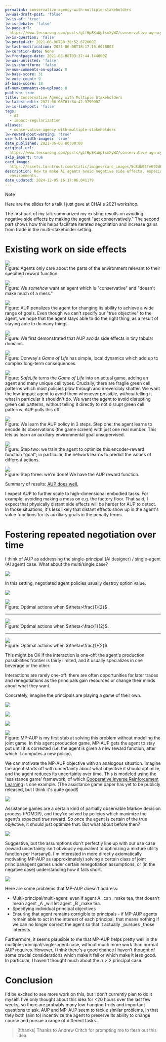 ```yaml
---
permalink: conservative-agency-with-multiple-stakeholders
lw-was-draft-post: 'false'
lw-is-af: 'true'
lw-is-debate: 'false'
lw-page-url: 
  https://www.lesswrong.com/posts/gLfHp8XaWpfsmXyWZ/conservative-agency-with-multiple-stakeholders
lw-is-question: 'false'
lw-posted-at: 2021-06-08T00:30:52.672000Z
lw-last-modification: 2021-06-08T18:17:16.607000Z
lw-curation-date: None
lw-frontpage-date: 2021-06-08T03:37:44.144000Z
lw-was-unlisted: 'false'
lw-is-shortform: 'false'
lw-num-comments-on-upload: 0
lw-base-score: 31
lw-vote-count: 9
af-base-score: 18
af-num-comments-on-upload: 0
publish: true
title: Conservative Agency with Multiple Stakeholders
lw-latest-edit: 2021-06-08T01:34:42.979000Z
lw-is-linkpost: 'false'
tags:
  - AI
  - impact-regularization
aliases:
  - conservative-agency-with-multiple-stakeholders
lw-reward-post-warning: 'true'
use-full-width-images: 'true'
date_published: 2021-06-08 00:00:00
original_url: 
  https://www.lesswrong.com/posts/gLfHp8XaWpfsmXyWZ/conservative-agency-with-multiple-stakeholders
skip_import: true
card_image: 
  https://assets.turntrout.com/static/images/card_images/5d8db03fe692d0a310f42ec0c249a6b2be892ea6e84ec762.png
description: How to make AI agents avoid negative side effects, especially in multi-stakeholder
  environments.
date_updated: 2024-12-05 16:17:06.041179
---
```







> [!note]
> Here are the slides for a talk I just gave at CHAI's 2021 workshop.

The first part of my talk summarized my existing results on avoiding negative side effects by making the agent "act conservatively." The second part shows how this helps facilitate iterated negotiation and increase gains from trade in the multi-stakeholder setting.

# Existing work on side effects

![](https://assets.turntrout.com/static/images/posts/5d8db03fe692d0a310f42ec0c249a6b2be892ea6e84ec762.avif)
<br/>Figure: Agents only care about the parts of the environment relevant to their specified reward function.

![](https://assets.turntrout.com/static/images/posts/11973d84ffe3b4c8b56ebfe90261e336e126ad93cdda39a5.avif)
<br/>Figure: We _somehow_ want an agent which is "conservative" and "doesn't make much of a mess."

![](https://assets.turntrout.com/static/images/posts/19247989a8c519fbc27fc9d100129444d4ca2f86968a9a8b.avif)
<br/>Figure: AUP penalizes the agent for changing its ability to achieve a wide range of goals. Even though we can't specify our "true objective" to the agent, we hope that the agent stays able to do the right thing, as a result of staying able to do many things.

![](https://assets.turntrout.com/static/images/posts/27b61d7c2b20d763836e0f4205fc5cb0b043d8c999d9513b.avif)
<br/>Figure: We first demonstrated that AUP avoids side effects in tiny tabular domains.

![](https://assets.turntrout.com/static/images/posts/2b563e34fa6fa1f80fcf5992515e3911668f03e0297e547b.avif)
<br/>Figure: Conway's _Game of Life_ has simple, local dynamics which add up to complex long-term consequences.

![](https://assets.turntrout.com/static/images/posts/bc36232e143377cc3fb23ec0eaf31d162c17fa41698f8356.avif)
<br/>Figure: _SafeLife_ turns the _Game of Life_ into an actual game, adding an agent and many unique cell types. Crucially, there are fragile green cell patterns which most policies plow through and irreversibly shatter. We want the low-impact agent to avoid them whenever possible, _without_ telling it what in particular it shouldn't do. We want the agent to avoid disrupting green cell patterns, without telling it directly to not disrupt green cell patterns. AUP pulls this off.

![](https://assets.turntrout.com/static/images/posts/ec7027afd67e6d8d0d76cdf6f6f0ce4f1ca66561460c376e.avif)
<br/>Figure: We learn the AUP policy in 3 steps. Step one: the agent learns to encode its observations (the game screen) with just one real number. This lets us learn an auxiliary environmental goal unsupervised.

![](https://assets.turntrout.com/static/images/posts/8e06d19568bf8cf2aa3f1ae7cb68237f739e7e8526d16e69.avif)
<br/>Figure: Step two: we train the agent to optimize this encoder-reward function "goal"; in particular, the network learns to predict the values of different actions.

![](https://assets.turntrout.com/static/images/posts/ceedff3b01f8e4dd70c483030f9855e623643aa85c40b226.avif)
<br/>Figure: Step three: we're done! We have the AUP reward function.

Summary of results: [AUP does well.](https://avoiding-side-effects.github.io/)

I expect AUP to further scale to high-dimensional embodied tasks. For example, avoiding making a mess on e.g. the factory floor. That said, I expect that physically distant side effects will be harder for AUP to detect. In those situations, it's less likely that distant effects show up in the agent's value functions for its auxiliary goals in the penalty terms.

# Fostering repeated negotiation over time

I think of AUP as addressing the single-principal (AI designer) / single-agent (AI agent) case. What about the multi/single case?

![](https://assets.turntrout.com/static/images/posts/41b1a2924d3be8196845296b9d719eb0a14dfb72ddc63326.avif)

In this setting, negotiated agent policies usually destroy option value.

![](https://lh6.googleusercontent.com/lxOMfGe-uDlYALnWUDSeyMWMVJQQ-3tKJdfbZ1z1tZxMQqBDwgwGj3v3L380brypRwxAZ42LIJdpiAm3hMtbdJaQCNvfhSrhLurftO_FtDs8DE5eeZfcZQx9krtESwjAlTFuvJXKHD0)

![](https://assets.turntrout.com/static/images/posts/mp-aup-large-theta.avif)
<br/>Figure: Optimal actions when $\theta>\frac{1}{2}$ .

<hr/>

![](https://assets.turntrout.com/static/images/posts/mp-aup-small-theta.avif)
<br/>Figure: Optimal actions when $\theta<\frac{1}{2}$.

<hr/>

![](https://assets.turntrout.com/static/images/posts/mp-aup-half-theta.avif)
<br/>Figure: Optimal actions when $\theta=\frac{1}{2}$.

This might be OK if the interaction is one-off: the agent's production possibilities frontier is fairly limited, and it usually specializes in one beverage or the other.

Interactions are rarely one-off: there are often opportunities for later trades and renegotiations as the principals gain resources or change their minds about what they want.

Concretely, imagine the principals are playing a game of their own.

![](https://assets.turntrout.com/static/images/posts/b54a0b7ddc089960a2a5ae1035ddf99beb74a154ddbe2f55.avif)

![](https://assets.turntrout.com/static/images/posts/5d52ab1d3ba4d05d08be7de2f50b3ef0779c812f2cc23d87.avif)

![](https://assets.turntrout.com/static/images/posts/4b77c2d3940413257bd7ee175cdc0804555877a1a7f553aa.avif)

![](https://assets.turntrout.com/static/images/posts/b02a85f9bec27245725211e667061d61fc401fb75fee59bd.avif)
<br/>Figure: MP-AUP is my first stab at solving this problem without modeling the joint game. In this agent production game, MP-AUP gets the agent to stay put until it is corrected (i.e. the agent is given a new reward function, after which it computes a new policy).

We can motivate the MP-AUP objective with an analogous situation. Imagine the agent starts off with uncertainty about what objective it should optimize, and the agent reduces its uncertainty over time. This is modeled using the 'assistance game' framework, of which [Cooperative Inverse Reinforcement Learning](https://papers.nips.cc/paper/6420-cooperative-inverse-reinforcement-learning) is one example. (The assistance game paper has yet to be publicly released, but I think it's quite good!)

![](https://assets.turntrout.com/static/images/posts/time-step-mp-aup.avif)

Assistance games are a certain kind of partially observable Markov decision process (POMDP), and they're solved by policies which maximize the agent's expected _true_ reward. So once the agent is certain of the true objective, it should just optimize that. But what about before then?

![](https://assets.turntrout.com/static/images/posts/solve-mp-aup.avif)

Suggestive, but the assumptions don't perfectly line up with our use case (reward uncertainty isn't obviously equivalent to optimizing a mixture utility function per Harsanyi). I'm interested in more directly axiomatically motivating MP-AUP as (approximately) solving a certain class of joint principal/agent games under certain renegotiation assumptions, or (in the negative case) understanding how it falls short.

![](https://assets.turntrout.com/static/images/posts/multi-agent-similarities-mp-aup.avif)

Here are some problems that MP-AUP doesn't address:

- Multi-principal/multi-agent: even if agent A \_can \_make tea, that doesn’t mean agent \_A \_will let agent \_B \_make tea.
- Specifying individual principal objectives
- Ensuring that agent remains corrigible to principals - if MP-AUP agents remain able to act in the interest of each principal, that means nothing if we can no longer correct the agent so that it actually \_pursues \_those interests.

Furthermore, it seems plausible to me that MP-AUP helps pretty well in the multiple-principal/single-agent case, without much more work than normal AUP requires. However, I think there's a good chance I haven't thought of some crucial considerations which make it fail or which make it less good. In particular, I haven't thought much about the $n>2$ principal case.

# Conclusion

I'd be excited to see more work on this, but I don't currently plan to do it myself. I've only thought about this idea for <20 hours over the last few weeks, so there are probably many low-hanging fruits and important questions to ask. AUP and MP-AUP seem to tackle similar problems, in that they both (aim to) incentivize the agent to preserve its ability to change course and pursue a range of different tasks.

> [!thanks]
> Thanks to Andrew Critch for prompting me to flesh out this idea.
